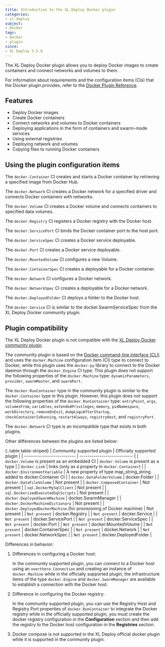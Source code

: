 ```yaml
---
title: Introduction to the XL Deploy Docker plugin
categories:
- xl-deploy
subject:
- Docker
tags:
- docker
- plugin
since:
- XL Deploy 5.5.0
---
```


The XL Deploy Docker plugin allows you to deploy Docker images to create containers and connect networks and volumes to them.

For information about requirements and the configuration items (CIs) that the Docker plugin provides, refer to the [Docker Plugin Reference](/xl-deploy-xld-docker-plugin/latest/dockerPluginManual.html).

## Features

* Deploy Docker images
* Create Docker containers
* Connect networks and volumes to Docker containers
* Deploying applications in the form of containers and swarm-mode services
* Using external registries
* Deploying network and volumes
* Copying files to running Docker containers

## Using the plugin configuration items

The `docker.Container` CI creates and starts a Docker container by retrieving a specified image from Docker Hub.

The `docker.Network` CI creates a Docker network for a specified driver and connects Docker containers with networks.

The `docker.Volume` CI creates a Docker volume and connects containers to specified data volumes.

The `docker.Registry` CI registers a Docker registry with the Docker host.

The `docker.ServicePort` CI binds the Docker container port to the host port.

The `docker.ServiceSpec` CI creates a Docker service deployable.

The `docker.Port` CI creates a Docker service deployable.

The `docker.MountedVolume` CI configures a new Volume.

The `docker.ContainerSpec` CI creates a deployable for a Docker container.

The `docker.Network` CI configures a Docker network.

The `docker.NetworkSpec` CI creates a deployable for a Docker network.

The `docker.DeployedFolder` CI deploys a folder to the Docker host.

The `docker.Service` CI is similar to the docker.SwarmServiceSpec from the XL Deploy Docker community plugin.

## Plugin compatibility

The XL Deploy Docker plugin is not compatible with the [XL Deploy Docker community plugin](https://github.com/xebialabs-community/xld-docker-plugin).

The community plugin is based on the [Docker command-line interface (CLI)](https://docs.docker.com/engine/reference/commandline/cli/) and uses the `docker.Machine` configuration item (CI) type to connect to Docker, while this plugin uses the `docker-py` library to connect to the Docker daemon through the `docker.Engine` CI type. This plugin does not support the following properties of the `docker.Machine` type: `dynamicParameters`, `provider`, `swarmMaster`, and `swarmPort`.

The `docker.RunContainer` type in the community plugin is similar to the `docker.Container` type in this plugin. However, this plugin does not support the following properties of the `docker.RunContainer` type: `entryPoint`, `args`, `volumesFrom`, `variables`, `extendedPrivileges`, `memory`, `pidNamespace`, `workDirectory`, `removeOnExit`, `dumpLogsAfterStartup`, `checkContainerIsRunning`, `restartAlways`, `registryHost`, and `registryPort`.

The `docker.Network` CI type is an incompatible type that exists in both plugins.

Other differences between the plugins are listed below:

{:.table table-striped}
| Community supported plugin | Officially supported plugin |
| -------------------------- | --------------------------- |
| `docker.Volume` is present as an embedded CI | `docker.Volume` is present as a type |
| `docker.Link` | links (only as a property in `docker.Container`) |
| `docker.EnvironmentVariable` | A new property of type map_string_string added to docker.Container CI |
| `docker.DataFolderVolume` | docker.Folder |
| `docker.DataFileVolume` | Not present |
| `docker.ComposedContainer` | Not present |
| `sql.DockerMySqlClient` | Not present |
| `sql.DockerizedExecutedSqlScripts` | Not present |
| `docker.DeployedSwarmMachine` | docker.SwarmManager |
| `docker.DockerMachineDictionary` | Not present |
| `docker.DeployedDockerMachine` (for provisioning of Docker machine) | Not present |
| `Not present` | docker.Registry |
| `Not present` | docker.Service |
| `Not present` | docker.ServicePort |
| `Not present` | docker.ServiceSpec |
| `Not present` | docker.Port |
| `Not present` | docker.MountedVolume |
| `Not present` | docker.ContainerSpec |
| `Not present` | docker.Network |
| `Not present` | docker.NetworkSpec |
| `Not present` | docker.DeployedFolder |

Differences in behavior:

1. Differences in configuring a Docker host:

   In the community supported plugin, you can connect to a Docker host using an `overthere.Connection` and creating an instance of `docker.Machine` while in the officially supported plugin, the infrastructure items of the type `docker.Engine` and `docker.SwarmManager` are available to establish a connection with the Docker host.

2. Difference in configuring the Docker registry:

   In the community supported plugin, you can use the Registry Host and Registry Port properties of `docker.RunContainer` to integrate the Docker registry while in the officially supported plugin, you must create the docker registry configuration in the **Configuration** section and then add the registry to the Docker host configuration in the **Registries** section.

3. Docker compose is not supported in the XL Deploy official docker plugin while it is supported in the community plugin.
